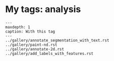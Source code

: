 # My tags: analysis

```{toctree}
---
maxdepth: 1
caption: With this tag
---
../gallery/annotate_segmentation_with_text.rst
../gallery/paint-nd.rst
../gallery/annotate-2d.rst
../gallery/add_labels_with_features.rst
```
